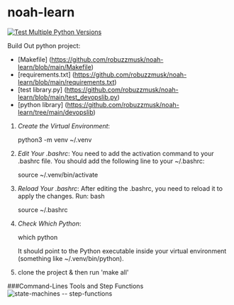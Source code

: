 # noah-learn
[![Test Multiple Python Versions](https://github.com/robuzzmusk/noah-learn/actions/workflows/main.yml/badge.svg)](https://github.com/robuzzmusk/noah-learn/actions/workflows/main.yml)

Build Out python project:
* [Makefile] (https://github.com/robuzzmusk/noah-learn/blob/main/Makefile)
* [requirements.txt] (https://github.com/robuzzmusk/noah-learn/blob/main/requirements.txt)
* [test library.py] (https://github.com/robuzzmusk/noah-learn/blob/main/test_devopslib.py)
* [python library] (https://github.com/robuzzmusk/noah-learn/tree/main/devopslib)

1. *Create the Virtual Environment*:
 
   python3 -m venv ~/.venv
   
3. *Edit Your .bashrc*:
   You need to add the activation command to your .bashrc file. You should add the 
   following line to your ~/.bashrc:
   
   source ~/.venv/bin/activate
   

4. *Reload Your .bashrc*:
   After editing the .bashrc, you need to reload it to apply the changes. Run:
   bash
   
   source ~/.bashrc
   

5. *Check Which Python*:
  
   which python
   
   It should point to the Python executable inside your virtual environment (something like ~/.venv/bin/python).

6. clone the project & then run 'make all'

###Command-Lines Tools and Step Functions
![state-machines -- step-functions](https://github.com/user-attachments/assets/7a4e8801-ae27-45d3-b637-64f651513831)


